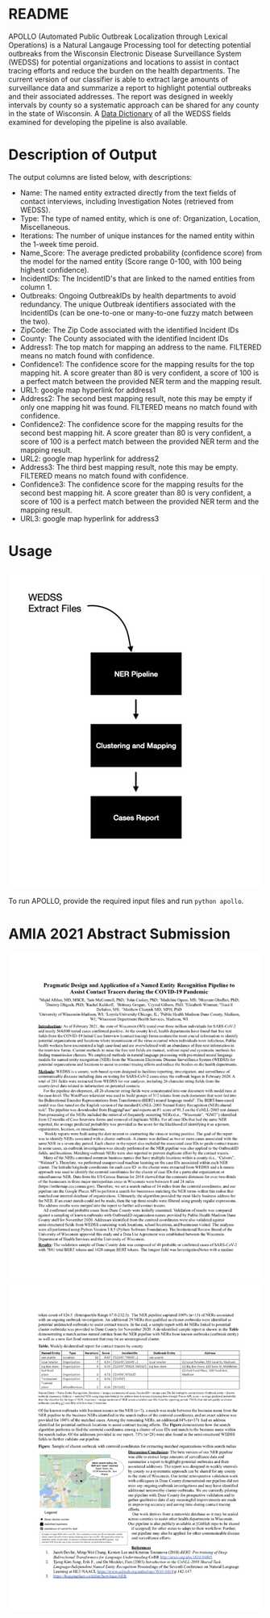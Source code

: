 # README
APOLLO (Automated Public Outbreak Localization through Lexical Operations) is a Natural Langauge Processing tool for detecting potential outbreaks from the Wisconsin Electronic Disease Surveillance System (WEDSS) for potential organizations and locations to assist in contact tracing efforts and reduce the burden on the health departments. The current version of our classifier is able to extract large amounts of surveillance data and summarize a report to highlight potential outbreaks and their associated addresses. The report was designed in weekly intervals by county so a systematic approach can be shared for any county in the state of Wisconsin. A [Data Dictionary](https://github.com/disulfidebond/APOLLO/blob/main/DataDictionary_DHS_NLP_2021-01-28.xlsx) of all the WEDSS fields examined for developing the pipeline is also available.

# Description of Output
The output columns are listed below, with descriptions:

* Name: The named entity extracted directly from the text fields of contact interviews, including Investigation Notes (retrieved from WEDSS).
* Type: The type of named entity, which is one of: Organization, Location, Miscellaneous.
* Iterations: The number of unique instances for the named entity within the 1-week time peroid.
* Name_Score: The average predicted probability (confidence score) from the model for the named entity (Score range 0-100, with 100 being highest confidence).
* IncidentIDs: The IncidentID's that are linked to the named entities from column 1.
* Outbreaks: Ongoing OutbreakIDs by health departments to avoid redundancy. The unique Outbreak identifiers associated with the IncidentIDs (can be one-to-one or many-to-one fuzzy match between the two).
* ZipCode: The Zip Code associated with the identified Incident IDs
* County: The County associated with the identified Incident IDs
* Address1: The top match for mapping an address to the name. FILTERED means no match found with confidence.
* Confidence1: The confidence score for the mapping results for the top mapping hit. A score greater than 80 is very confident, a score of 100 is a perfect match between the provided NER term and the mapping result.
* URL1: google map hyperlink for address1
* Address2: The second best mapping result, note this may be empty if only one mapping hit was found. FILTERED means no match found with confidence.
* Confidence2: The confidence score for the mapping results for the second best mapping hit. A score greater than 80 is very confident, a score of 100 is a perfect match between the provided NER term and the mapping result.
* URL2: google map hyperlink for address2
* Address3: The third best mapping result, note this may be empty. FILTERED means no match found with confidence.
* Confidence3: The confidence score for the mapping results for the second best mapping hit. A score greater than 80 is very confident, a score of 100 is a perfect match between the provided NER term and the mapping result. 
* URL3: google map hyperlink for address3

# Usage
![](https://github.com/disulfidebond/APOLLO/blob/main/media/APOLLO_README_fig.png)

To run APOLLO, provide the required input files and run `python apollo`.


# AMIA 2021 Abstract Submission
![](https://github.com/disulfidebond/APOLLO/blob/main/media/Abstract_page1.jpg)
![](https://github.com/disulfidebond/APOLLO/blob/main/media/Abstract_page2.jpg)
